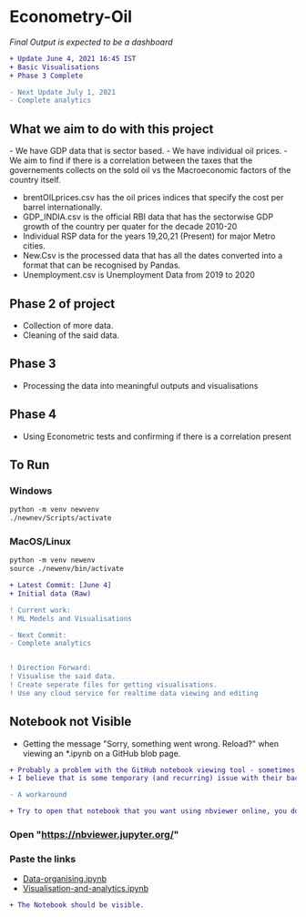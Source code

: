 # Econometry-Oil

*Final Output is expected to be a dashboard*
```diff
+ Update June 4, 2021 16:45 IST
+ Basic Visualisations
+ Phase 3 Complete

- Next Update July 1, 2021
- Complete analytics
```
## What we aim to do with this project
<p align = "center" style="background-color:white;"
<img src = "https://user-images.githubusercontent.com/67519229/123069921-e9be1780-d430-11eb-88b7-1b71188d7795.png">
</p>
- We have GDP data that is sector based.
- We have individual oil prices.
- We aim to find if there is a correlation between the taxes that the governements collects on the sold oil vs the Macroeconomic factors of the country itself.

- brentOILprices.csv has the oil prices indices that specify the cost per barrel internationally.
- GDP_INDIA.csv is the official RBI data that has the sectorwise GDP growth of the country per quater for the decade 2010-20
- Individual RSP data for the years 19,20,21 (Present) for major Metro cities.
- New.Csv is the processed data that has all the dates converted into a format that can be recognised by Pandas.
- Unemployment.csv is Unemployment Data from 2019 to 2020

## Phase 2 of project
- Collection of more data.
- Cleaning of the said data.

## Phase 3
- Processing the data into meaningful outputs and visualisations

## Phase 4
- Using Econometric tests and confirming if there is a correlation present

## To Run
### Windows
```diff
python -m venv newvenv
./newnev/Scripts/activate
```

### MacOS/Linux
```diff
python -m venv newenv
source ./newenv/bin/activate
```

```diff
+ Latest Commit: [June 4]
+ Initial data (Raw)

! Current work:
! ML Models and Visualisations

- Next Commit:
- Complete analytics


! Direction Forward:
! Visualise the said data.
! Create seperate files for getting visualisations.
! Use any cloud service for realtime data viewing and editing
```

## Notebook not Visible

- Getting the message "Sorry, something went wrong. Reload?" when viewing an *.ipynb on a GitHub blob page.
```diff
+ Probably a problem with the GitHub notebook viewing tool - sometimes github fails to render the ipynb notebooks, 
+ I believe that is some temporary (and recurring) issue with their backend

- A workaround

+ Try to open that notebook that you want using nbviewer online, you don't need to install it.
```
### Open "https://nbviewer.jupyter.org/"
### Paste the links 
- [Data-organising.ipynb](https://github.com/shuklasaharsh/Oil-Price-Analysis-Data/blob/main/Data-organising.ipynb)
- [Visualisation-and-analytics.ipynb](https://github.com/shuklasaharsh/Oil-Price-Analysis-Data/blob/main/Visualisation%20and%20analytics.ipynb)

```diff
+ The Notebook should be visible.
```

